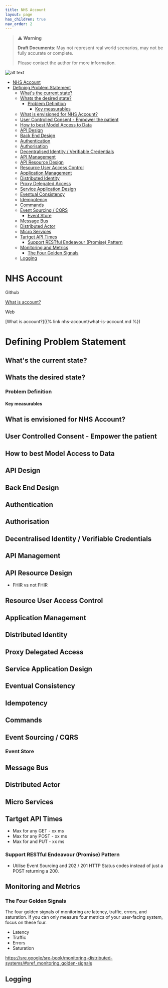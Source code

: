 ```yaml
---
title: NHS Account
layout: page
has_children: true
nav_order: 2
---
```


> ⚠️ **Warning**
>  
> **Draft Documents**: May not represent real world scenarios, may not be fully accurate or complete.
>
> Please contact the author for more information.

![alt text](/nhs-account/nhs-account.svg)

- [NHS Account](#nhs-account)
- [Defining Problem Statement](#defining-problem-statement)
  - [What's the current state?](#whats-the-current-state)
  - [Whats the desired state?](#whats-the-desired-state)
    - [Problem Definition](#problem-definition)
      - [Key measurables](#key-measurables)
  - [What is envisioned for NHS Account?](#what-is-envisioned-for-nhs-account)
  - [User Controlled Consent - Empower the patient](#user-controlled-consent---empower-the-patient)
  - [How to best Model Access to Data](#how-to-best-model-access-to-data)
  - [API Design](#api-design)
  - [Back End Design](#back-end-design)
  - [Authentication](#authentication)
  - [Authorisation](#authorisation)
  - [Decentralised Identity / Verifiable Credentials](#decentralised-identity--verifiable-credentials)
  - [API Management](#api-management)
  - [API Resource Design](#api-resource-design)
  - [Resource User Access Control](#resource-user-access-control)
  - [Application Management](#application-management)
  - [Distributed Identity](#distributed-identity)
  - [Proxy Delegated Access](#proxy-delegated-access)
  - [Service Application Design](#service-application-design)
  - [Eventual Consistency](#eventual-consistency)
  - [Idempotency](#idempotency)
  - [Commands](#commands)
  - [Event Sourcing / CQRS](#event-sourcing--cqrs)
    - [Event Store](#event-store)
  - [Message Bus](#message-bus)
  - [Distributed Actor](#distributed-actor)
  - [Micro Services](#micro-services)
  - [Tartget API Times](#tartget-api-times)
    - [Support RESTful Endeavour (Promise) Pattern](#support-restful-endeavour-promise-pattern)
  - [Monitoring and Metrics](#monitoring-and-metrics)
    - [The Four Golden Signals](#the-four-golden-signals)
  - [Logging](#logging)

# NHS Account

Github

[What is account?][what-is-account]


Web

[What is account?]({% link nhs-account/what-is-account.md %})


# Defining Problem Statement

## What's the current state?

## Whats the desired state?

### Problem Definition

#### Key measurables

## What is envisioned for NHS Account?



## User Controlled Consent - Empower the patient

## How to best Model Access to Data 

## API Design

## Back End Design

## Authentication

## Authorisation

## Decentralised Identity / Verifiable Credentials

## API Management

## API Resource Design
- FHIR vs not FHIR

## Resource User Access Control

## Application Management

## Distributed Identity

## Proxy Delegated Access

## Service Application Design

## Eventual Consistency

## Idempotency

## Commands

## Event Sourcing / CQRS

### Event Store

## Message Bus

## Distributed Actor

## Micro Services

## Tartget API Times
- Max for any GET - xx ms
- Max for any POST - xx ms
- Max for and PUT - xx ms

### Support RESTful Endeavour (Promise) Pattern
- Utilise Event Sourcing and 202 / 201 HTTP Status codes instead of just a POST returning a 200.

## Monitoring and Metrics

### The Four Golden Signals
The four golden signals of monitoring are latency, traffic, errors, and saturation. If you can only measure four metrics of your user-facing system, focus on these four.

- Latency
- Traffic
- Errors
- Saturation

https://sre.google/sre-book/monitoring-distributed-systems/#xref_monitoring_golden-signals

## Logging 


[what-is-account]: what-is-account.md "What is account"